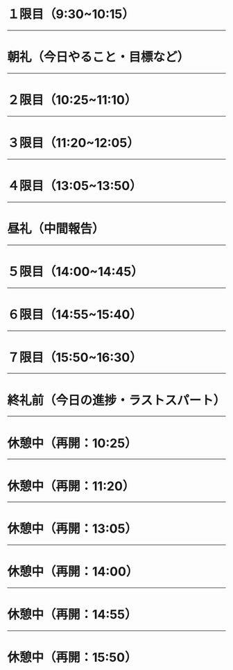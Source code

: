 # １限目（9:30~10:15）

---

# 朝礼（今日やること・目標など）

---

# ２限目（10:25~11:10）

---

# ３限目（11:20~12:05）

---

# ４限目（13:05~13:50）

---

# 昼礼（中間報告）

---

# ５限目（14:00~14:45）

---

# ６限目（14:55~15:40）

---

# ７限目（15:50~16:30）

---

# 終礼前（今日の進捗・ラストスパート）

---

# 休憩中（再開：10:25）

---

# 休憩中（再開：11:20）

---

# 休憩中（再開：13:05）

---

# 休憩中（再開：14:00）

---

# 休憩中（再開：14:55）

---

# 休憩中（再開：15:50）
